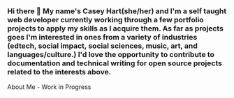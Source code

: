 ### Hi there 👋 My name's Casey Hart(she/her) and I'm a self taught web developer currently working through a few portfolio projects to apply my skills as I acquire them. As far as projects goes I'm interested in ones from a variety of industries (edtech, social impact, social sciences, music, art, and languages/culture.) I'd love the opportunity to contribute to documentation and technical writing for open source projects related to the interests above. 

About Me - Work in Progress 




<!--
**caseyhartcodes/caseyhartcodes** is a ✨ _special_ ✨ repository because its `README.md` (this file) appears on your GitHub profile.

Here are some ideas to get you started:

- 🔭 I’m currently working on ... 
- 🌱 I’m currently learning ...
- 👯 I’m looking to collaborate on ...
- 🤔 I’m looking for help with ...
- 💬 Ask me about ...
- 📫 How to reach me: ...
- 😄 Pronouns: ... she/her
- ⚡ Fun fact: ...
-->
